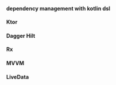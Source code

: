 <h4> dependency management with kotlin dsl 
<h4> Ktor
<h4> Dagger Hilt
<h4> Rx
<h4> MVVM
<h4> LiveData

